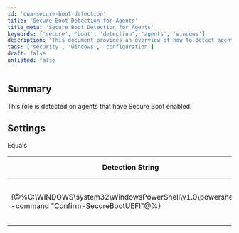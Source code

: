 ```yaml
---
id: 'cwa-secure-boot-detection'
title: 'Secure Boot Detection for Agents'
title_meta: 'Secure Boot Detection for Agents'
keywords: ['secure', 'boot', 'detection', 'agents', 'windows']
description: 'This document provides an overview of how to detect agents with Secure Boot enabled, including the detection string used and the expected result for applicable operating systems.'
tags: ['security', 'windows', 'configuration']
draft: false
unlisted: false
---
```

## Summary

This role is detected on agents that have Secure Boot enabled.

## Settings

Equals

| Detection String                                                                 | Comparator                                   | Result | Applicable OS |
|----------------------------------------------------------------------------------|----------------------------------------------|--------|---------------|
| {@%C:\\WINDOWS\\system32\\WindowsPowerShell\\v1.0\\powershell.exe -command "Confirm-SecureBootUEFI"@%} | The expected result of the Detection String | True   | Windows       |



